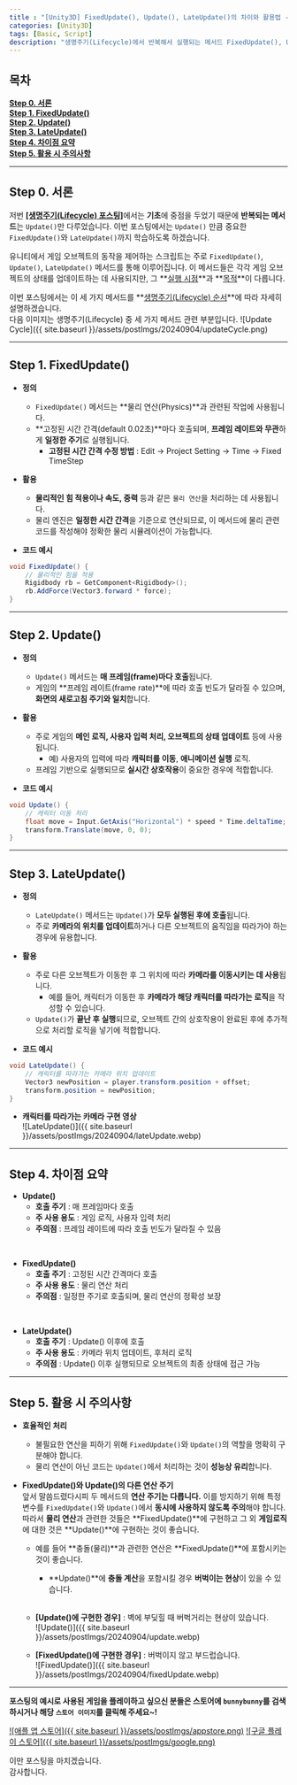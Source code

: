 ```yaml
---
title : "[Unity3D] FixedUpdate(), Update(), LateUpdate()의 차이와 활용법 - CCGrape"
categories: [Unity3D]
tags: [Basic, Script]
description: "생명주기(Lifecycle)에서 반복해서 실행되는 메서드 FixedUpdate(), Update(), LateUpdate()에 대해서 알아봅니다."
---
```


## 목차
**[Step 0. 서론](#step-0-서론)<br/>**
**[Step 1. FixedUpdate()](#step-1-fixedupdate)<br/>**
**[Step 2. Update()](#step-2-update)<br/>**
**[Step 3. LateUpdate()](#step-3-lateupdate)<br/>**
**[Step 4. 차이점 요약](#step-4-차이점-요약)<br/>**
**[Step 5. 활용 시 주의사항](#step-5-활용-시-주의사항)<br/>**

---
## Step 0. 서론 

저번 [**[생명주기(Lifecycle) 포스팅]**](https://cottoncandygrape.github.io/2024/09/03/Unity-Lifecycle.html)에서는 **기초**에 중점을 두었기 때문에 **반복되는 메서드**는 `Update()`만 다루었습니다.
이번 포스팅에서는 `Update()` 만큼 중요한 `FixedUpdate()`와 `LateUpdate()`까지 학습하도록 하겠습니다.

유니티에서 게임 오브젝트의 동작을 제어하는 스크립트는 주로 `FixedUpdate()`, `Update()`, `LateUpdate()` 메서드를 통해 이루어집니다. 이 메서드들은 각각 게임 오브젝트의 상태를 업데이트하는 데 사용되지만, 그 **<u>실행 시점</u>**과 **<u>목적</u>**이 다릅니다.

이번 포스팅에서는 이 세 가지 메서드를 **<u>생명주기(Lifecycle) 순서</u>**에 따라 자세히 설명하겠습니다.     
다음 이미지는 생명주기(Lifecycle) 중 세 가지 메서드 관련 부분입니다.
![Update Cycle]({{ site.baseurl }}/assets/postImgs/20240904/updateCycle.png)

---
## Step 1. FixedUpdate()

- **정의**
    - `FixedUpdate()` 메서드는 **물리 연산(Physics)**과 관련된 작업에 사용됩니다. 
    - **고정된 시간 간격(default 0.02초)**마다 호출되며, **프레임 레이트와 무관**하게 **일정한 주기**로 실행됩니다.
        - **고정된 시간 간격 수정 방법** : Edit → Project Setting → Time → Fixed TimeStep

- **활용**
    - **물리적인 힘 적용이나 속도, 중력** 등과 같은 `물리 연산`을 처리하는 데 사용됩니다. 
    - 물리 엔진은 **일정한 시간 간격**을 기준으로 연산되므로, 이 메서드에 물리 관련 코드를 작성해야 정확한 물리 시뮬레이션이 가능합니다.

- **코드 예시** 
```cs
void FixedUpdate() {
    // 물리적인 힘을 적용
    Rigidbody rb = GetComponent<Rigidbody>();
    rb.AddForce(Vector3.forward * force);
}
```

---
## Step 2. Update()

- **정의**
    - `Update()` 메서드는 **매 프레임(frame)마다 호출**됩니다. 
    - 게임의 **프레임 레이트(frame rate)**에 따라 호출 빈도가 달라질 수 있으며, **화면의 새로고침 주기와 일치**합니다.

- **활용**
    - 주로 게임의 **메인 로직, 사용자 입력 처리, 오브젝트의 상태 업데이트** 등에 사용됩니다.
        - 예) 사용자의 입력에 따라 **캐릭터를 이동**, **애니메이션 실행** 로직.
    - 프레임 기반으로 실행되므로 **실시간 상호작용**이 중요한 경우에 적합합니다.

- **코드 예시**
```cs
void Update() {
    // 캐릭터 이동 처리
    float move = Input.GetAxis("Horizontal") * speed * Time.deltaTime;
    transform.Translate(move, 0, 0);
}
```

---
## Step 3. LateUpdate()

- **정의**
    - `LateUpdate()` 메서드는 `Update()`가 **모두 실행된 후에 호출**됩니다. 
    - 주로 **카메라의 위치를 업데이트**하거나 다른 오브젝트의 움직임을 따라가야 하는 경우에 유용합니다.

- **활용**
    - 주로 다른 오브젝트가 이동한 후 그 위치에 따라 **카메라를 이동시키는 데 사용**됩니다. 
        - 예를 들어, 캐릭터가 이동한 후 **카메라가 해당 캐릭터를 따라가는 로직**을 작성할 수 있습니다.
    - `Update()`가 **끝난 후 실행**되므로, 오브젝트 간의 상호작용이 완료된 후에 추가적으로 처리할 로직을 넣기에 적합합니다.

- **코드 예시**
```cs
void LateUpdate() {
    // 캐릭터를 따라가는 카메라 위치 업데이트
    Vector3 newPosition = player.transform.position + offset;
    transform.position = newPosition;
}
```

- **캐릭터를 따라가는 카메라 구현 영상**    
![LateUpdate()]({{ site.baseurl }}/assets/postImgs/20240904/lateUpdate.webp)

---
## Step 4. 차이점 요약

- **Update()**
    - **호출 주기** : 매 프레임마다 호출
    - **주 사용 용도** : 게임 로직, 사용자 입력 처리
    - **주의점** : 프레임 레이트에 따라 호출 빈도가 달라질 수 있음      
<br/>

- **FixedUpdate()**
    - **호출 주기** : 고정된 시간 간격마다 호출
    - **주 사용 용도** : 물리 연산 처리
    - **주의점** : 일정한 주기로 호출되며, 물리 연산의 정확성 보장      
<br/>

- **LateUpdate()**
    - **호출 주기** : Update() 이후에 호출
    - **주 사용 용도** : 카메라 위치 업데이트, 후처리 로직 
    - **주의점** : Update() 이후 실행되므로 오브젝트의 최종 상태에 접근 가능

---
## Step 5. 활용 시 주의사항

- **효율적인 처리** 
    - 불필요한 연산을 피하기 위해 `FixedUpdate()`와 `Update()`의 역할을 명확히 구분해야 합니다. 
    - 물리 연산이 아닌 코드는 `Update()`에서 처리하는 것이 **성능상 유리**합니다.

- **FixedUpdate()와 Update()의 다른 연산 주기**     
앞서 말씀드렸다시피 두 메서드의 **연산 주기는 다릅니다.** 이를 방지하기 위해 특정 변수를 `FixedUpdate()`와 `Update()`에서 **동시에 사용하지 않도록 주의**해야 합니다.      
따라서 **물리 연산**과 관련한 것들은 **FixedUpdate()**에 구현하고 그 외 **게임로직**에 대한 것은 **Update()**에 구현하는 것이 좋습니다.

    - 예를 들어 **충돌(물리)**과 관련한 연산은 **FixedUpdate()**에 포함시키는 것이 좋습니다.
        - **Update()**에 **충돌 계산**을 포함시킬 경우 **버벅이는 현상**이 있을 수 있습니다.    
        <br/>

    - **[Update()에 구현한 경우]** : 벽에 부딪힐 때 버벅거리는 현상이 있습니다.      
    ![Update()]({{ site.baseurl }}/assets/postImgs/20240904/update.webp)
    - **[FixedUpdate()에 구현한 경우]** : 버벅이지 않고 부드럽습니다.     
    ![FixedUpdate()]({{ site.baseurl }}/assets/postImgs/20240904/fixedUpdate.webp)      

---
**포스팅의 예시로 사용된 게임을 플레이하고 싶으신 분들은 스토어에 `bunnybunny`를 검색하시거나 해당 `스토어 이미지`를 클릭해 주세요~!**


[![애플 앱 스토어]({{ site.baseurl }}/assets/postImgs/appstore.png)](https://apps.apple.com/kr/app/bunnybunny-io/id6504274647?platform=iphone)
[![구글 플레이 스토어]({{ site.baseurl }}/assets/postImgs/google.png)](https://play.google.com/store/apps/details?id=com.ccGrape.BunnyBunny)

이만 포스팅을 마치겠습니다.     
감사합니다.